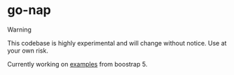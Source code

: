 # go-nap

> [!WARNING]  
> This codebase is highly experimental and will change without notice. Use at your own risk.


Currently working on [examples](https://getbootstrap.com/docs/5.3/examples/) from boostrap 5.


